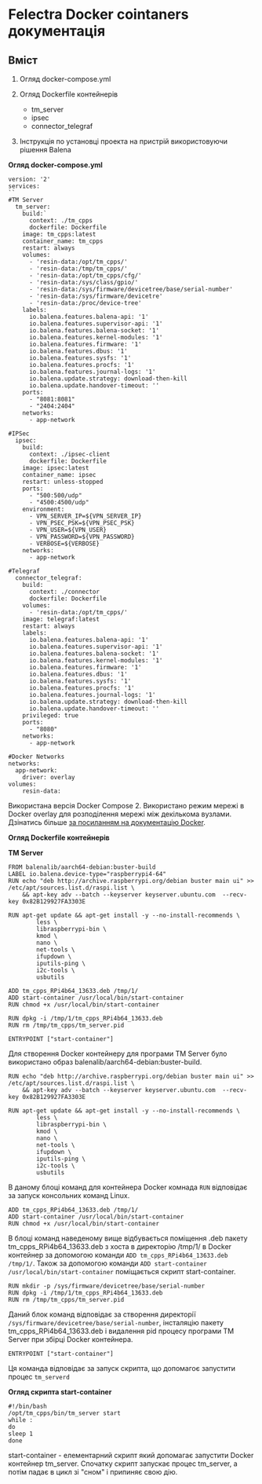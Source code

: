 # Felectra Docker cointaners документація

## Вміст
1. Огляд docker-compose.yml

2. Огляд Dockerfile контейнерів
   - tm_server
   - ipsec
   - connector_telegraf
3. Інструкція по установці проекта на пристрій використовуючи рішення Balena

**Огляд docker-compose.yml**
```
version: '2'
services:
``
#TM Server
  tm_server:
    build:`
      context: ./tm_cpps
      dockerfile: Dockerfile
    image: tm_cpps:latest
    container_name: tm_cpps
    restart: always
    volumes:
      - 'resin-data:/opt/tm_cpps/'
      - 'resin-data:/tmp/tm_cpps/'
      - 'resin-data:/opt/tm_cpps/cfg/'
      - 'resin-data:/sys/class/gpio/'
      - 'resin-data:/sys/firmware/devicetree/base/serial-number'
      - 'resin-data:/sys/firmware/devicetre'
      - 'resin-data:/proc/device-tree'
    labels:
      io.balena.features.balena-api: '1'
      io.balena.features.supervisor-api: '1'
      io.balena.features.balena-socket: '1'
      io.balena.features.kernel-modules: '1'
      io.balena.features.firmware: '1'
      io.balena.features.dbus: '1'
      io.balena.features.sysfs: '1'
      io.balena.features.procfs: '1'
      io.balena.features.journal-logs: '1'
      io.balena.update.strategy: download-then-kill
      io.balena.update.handover-timeout: ''
    ports:
      - "8081:8081"
      - "2404:2404"
    networks:
      - app-network

#IPSec
  ipsec:
    build:
      context: ./ipsec-client
      dockerfile: Dockerfile
    image: ipsec:latest
    container_name: ipsec
    restart: unless-stopped
    ports:
      - "500:500/udp"
      - "4500:4500/udp"
    environment:
      - VPN_SERVER_IP=${VPN_SERVER_IP}
      - VPN_PSEC_PSK=${VPN_PSEC_PSK}
      - VPN_USER=${VPN_USER}
      - VPN_PASSWORD=${VPN_PASSWORD}
      - VERBOSE=${VERBOSE}
    networks:
      - app-network

#Telegraf
  connector_telegraf:
    build:
      context: ./connector
      dockerfile: Dockerfile
    volumes:
      - 'resin-data:/opt/tm_cpps/'
    image: telegraf:latest
    restart: always
    labels:
      io.balena.features.balena-api: '1'
      io.balena.features.supervisor-api: '1'
      io.balena.features.balena-socket: '1'
      io.balena.features.kernel-modules: '1'
      io.balena.features.firmware: '1'
      io.balena.features.dbus: '1'
      io.balena.features.sysfs: '1'
      io.balena.features.procfs: '1'
      io.balena.features.journal-logs: '1'
      io.balena.update.strategy: download-then-kill
      io.balena.update.handover-timeout: ''
    privileged: true 
    ports:
      - "8080" 
    networks:
      - app-network

#Docker Networks
networks:
  app-network:
    driver: overlay
volumes:
    resin-data:
```
Використана версія Docker Compose 2. Використано режим мережі в Docker overlay для розподілення мережі між декількома вузлами. Дзінатись більше [за посиланням на документацію Docker](https://docs.docker.com/network/overlay/).

**Огляд Dockerfile контейнерів**

**TM Server**
```
FROM balenalib/aarch64-debian:buster-build
LABEL io.balena.device-type="raspberrypi4-64"
RUN echo "deb http://archive.raspberrypi.org/debian buster main ui" >>  /etc/apt/sources.list.d/raspi.list \
	&& apt-key adv --batch --keyserver keyserver.ubuntu.com  --recv-key 0x82B129927FA3303E

RUN apt-get update && apt-get install -y --no-install-recommends \
		less \
		libraspberrypi-bin \
		kmod \
		nano \
		net-tools \
		ifupdown \
		iputils-ping \
		i2c-tools \
		usbutils 

ADD tm_cpps_RPi4b64_13633.deb /tmp/1/
ADD start-container /usr/local/bin/start-container
RUN chmod +x /usr/local/bin/start-container

RUN dpkg -i /tmp/1/tm_cpps_RPi4b64_13633.deb
RUN rm /tmp/tm_cpps/tm_server.pid

ENTRYPOINT ["start-container"]
```
Для створення Docker контейнеру для програми TM Server було використано образ balenalib/aarch64-debian:buster-build. 

```
RUN echo "deb http://archive.raspberrypi.org/debian buster main ui" >>  /etc/apt/sources.list.d/raspi.list \
	&& apt-key adv --batch --keyserver keyserver.ubuntu.com  --recv-key 0x82B129927FA3303E

RUN apt-get update && apt-get install -y --no-install-recommends \
		less \
		libraspberrypi-bin \
		kmod \
		nano \
		net-tools \
		ifupdown \
		iputils-ping \
		i2c-tools \
		usbutils 
```
В даному блоці команд для контейнера Docker комнада ``RUN`` відповідає за запуск консольних команд Linux.
```
ADD tm_cpps_RPi4b64_13633.deb /tmp/1/
ADD start-container /usr/local/bin/start-container
RUN chmod +x /usr/local/bin/start-container
```
В блоці команд наведеному вище відбувається поміщення .deb пакету tm_cpps_RPi4b64_13633.deb з хоста в директорію /tmp/1/ в Docker контейнер за допомогою команди ``ADD tm_cpps_RPi4b64_13633.deb /tmp/1/``. Також за допомогою команди ``ADD start-container /usr/local/bin/start-container`` поміщається скрипт start-container. 
```
RUN mkdir -p /sys/firmware/devicetree/base/serial-number
RUN dpkg -i /tmp/1/tm_cpps_RPi4b64_13633.deb
RUN rm /tmp/tm_cpps/tm_server.pid
```
Даний блок команд відповідає за створення директорії ``/sys/firmware/devicetree/base/serial-number``, інсталяцію пакету tm_cpps_RPi4b64_13633.deb і видалення pid процесу програми TM Server при збірці Docker контейнера.
```
ENTRYPOINT ["start-container"]
```
Ця команда відповідає за запуск скрипта, що допомагоє запустити процес ``tm_serverd``

**Огляд скрипта start-container**
```
#!/bin/bash
/opt/tm_cpps/bin/tm_server start
while :
do
sleep 1
done
```
start-container - елементарний скрипт який допомагає запустити Docker контейнер tm_server. Спочатку скрипт запускає процес tm_server, а потім падає в цикл зі "сном" і припиняє свою дію.
